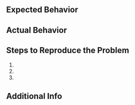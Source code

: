 <!--
Pro-tip: You can leave this block commented, and it still works!

Select the appropriate areas for your issue:

/area API
/area autoscale
/area build
/area monitoring
/area networking
/area test-and-release

Classify what kind of issue this is:

/kind question
/kind bug
/kind cleanup
/kind doc
/kind feature
/kind good-first-issue
/kind process
/kind spec
/kind proposal

-->

## Expected Behavior


## Actual Behavior


## Steps to Reproduce the Problem

  1.
  2.
  3.

## Additional Info
